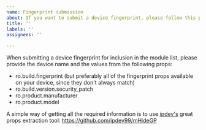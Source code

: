 ```yaml
---
name: Fingerprint submission
about: If you want to submit a device fingerprint, please follow this procedure.
title: ''
labels: ''
assignees: ''

---
```


When submitting a device fingerprint for inclusion in the module list, please provide the device name and the values from the following props:
- ro.build.fingerprint (but preferably all of the fingerprint props available on your device, since they don't always match)
- ro.build.version.security_patch
- ro.product.manufacturer
- ro.product.model

A simple way of getting all the required information is to use [ipdev's](https://github.com/ipdev99) great props extraction tool: https://github.com/ipdev99/mHideGP
